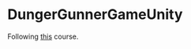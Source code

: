 # DungerGunnerGameUnity

Following [this](https://www.udemy.com/course/unity-2d-dungeon-gunner-roguelike-development-course/) course.